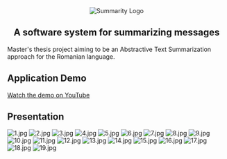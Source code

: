 <!-- # Summarity -->

<div align="center">
  <img src="https://i.postimg.cc/h4z8jDpn/f3.jpg" alt="Summarity Logo">
</div>

<div align="center">
  <h2>A software system for summarizing messages</h2>
</div>

Master's thesis project aiming to be an Abstractive Text Summarization approach for the Romanian language.

## Application Demo

[Watch the demo on YouTube](https://youtu.be/4407iGe7bqs)

## Presentation

![1.jpg](assets/1.jpg)
![2.jpg](assets/2.jpg)
![3.jpg](assets/3.jpg)
![4.jpg](assets/4.jpg)
![5.jpg](assets/5.jpg)
![6.jpg](assets/6.jpg)
![7.jpg](assets/7.jpg)
![8.jpg](assets/8.jpg)
![9.jpg](assets/9.jpg)
![10.jpg](assets/10.jpg)
![11.jpg](assets/11.jpg)
![12.jpg](assets/12.jpg)
![13.jpg](assets/13.jpg)
![14.jpg](assets/14.jpg)
![15.jpg](assets/15.jpg)
![16.jpg](assets/16.jpg)
![17.jpg](assets/17.jpg)
![18.jpg](assets/18.jpg)
![19.jpg](assets/19.jpg)